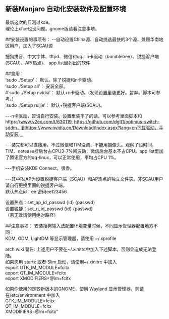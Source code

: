 ## 新装Manjaro 自动化安装软件及配置环境
最新这次的只测过kde。<br>
理论上xfce也没问题。gnome版请看注意事项。

##安装设置的事项有： --自动设置China源、自动挑选最快的3个源，兼顾华南地区用户，加入了SCAU源

搜狗拼音、中文字体、tftpd、微信和qq、n卡驱动（bumblebee）、锐捷客户端(SCAU)、AP(热点)、
app.list里列出的软件<br>

##食用：<br>
‘sudo ./Setup’： 默认。除了锐捷和n卡驱动。<br>
‘sudo ./Setup all’： 安装全部。<br>
#‘sudo ./Setup nvidia’： 默认+n卡驱动。(发现设置里装更好。暂弃。脚本可参考。)<br>
‘sudo ./Setup ruijie’： 默认+锐捷客户端(SCAU)。<br>

---n卡驱动，暂请自行安装。设置里装不了的话，可以参考里面脚本和https://www.v2ex.com/t/630119, https://github.com/dglt1/optimus-switch-sddm，到https://www.nvidia.cn/Download/index.aspx?lang=cn下载驱动，手动安装。

---装完都可以直接用。不过微信和TIM没调，不能用摄像头。观察了段时间，TIM、netease挂后台占CPU3-7%间波动，微信后台基本不占CPU。app.list里加了腾讯官方的qq-linux，可以正常使用，平均占CPU 1%。

---手机安装KDE Connect，很香。

---其中RJAP为设置锐捷客户端（SCAU）和AP热点的独立文件夹。非SCAU用户请自行更换里面的锐捷客户端。<br>
默认热点id：ee 密码ee123456

设置热点：set_ap_id_passwd {id} {passwd}<br>
设置锐捷：set_rj_id_passwd {id} {passwd}<br>
（若无效请使用绝对路径）

##注意事项：
安装搜狗输入法配置环境变量时候，不同显示管理器配置地方不同：<br>
KDM, GDM, LightDM 等显示管理器，请使用 ~/.xprofile 

arch wiki 警告: 上述用户不要在~/.xinitrc中加入下述脚本，否则会造成无法登陆。<br>
如果您用 startx 或者 Slim 启动，请使用~/.xinitrc 中加入<br>
  export GTK_IM_MODULE=fcitx <br>
  export QT_IM_MODULE=fcitx <br>
  export XMODIFIERS=@im=fcitx<br>

如果你使用的是较新版本的GNOME，使用 Wayland 显示管理器，则请在/etc/environment 中加入<br>
  GTK_IM_MODULE=fcitx<br>
  QT_IM_MODULE=fcitx<br>
  XMODIFIERS=@im=fcitx"<br>
